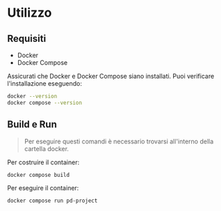 # Utilizzo

## Requisiti

- Docker
- Docker Compose

Assicurati che Docker e Docker Compose siano installati. Puoi verificare l'installazione eseguendo:

```bash
docker --version
docker compose --version
```

## Build e Run

> Per eseguire questi comandi è necessario trovarsi all'interno della cartella docker.

Per costruire il container:

```bash
docker compose build
```

Per eseguire il container:

```bash
docker compose run pd-project
```
